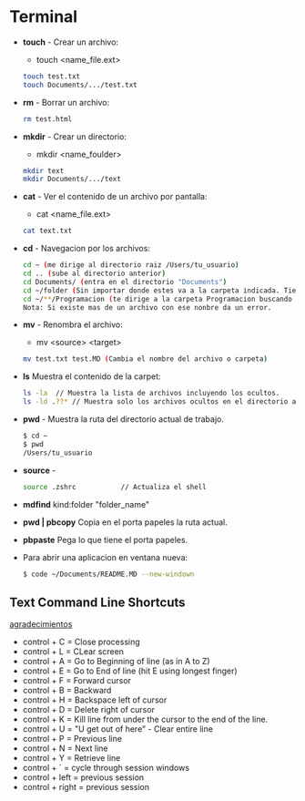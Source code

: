 # Terminal

- **touch** - Crear un archivo:
    * touch \<name_file.ext\>
    
    ```bash
    touch test.txt
    touch Documents/.../test.txt

    ```
- **rm** - Borrar un archivo:
	
	```bash
	rm test.html
	```
	    
- **mkdir** - Crear un directorio:
    * mkdir \<name_foulder\>    
    
    ```bash
    mkdir text
    mkdir Documents/.../text
    ```
- **cat** - Ver el contenido de un archivo por pantalla:
    * cat \<name_file.ext\>   
    
    ```bash
    cat text.txt
    ```
- **cd** - Navegacion por los archivos: 

    ```bash
    cd ~ (me dirige al directorio raiz /Users/tu_usuario)
	cd .. (sube al directorio anterior)
	cd Documents/ (entra en el directorio "Documents")
	cd ~/folder (Sin importar donde estes va a la carpeta indicada. Tienes que saber la ruta exacta de la carpeta)
	cd ~/**/Programacion (te dirige a la carpeta Programacion buscando en todo el ordenador, si no sabes donde esta)
	Nota: Si existe mas de un archivo con ese nonbre da un error.
	```
- **mv** - Renombra el archivo:
    * mv \<source\> \<target\> 	
    
    ```bash
    mv test.txt test.MD (Cambia el nombre del archivo o carpeta)
    ```
- **ls** Muestra el contenido de la carpet:

	```bash
	ls -la  // Muestra la lista de archivos incluyendo los ocultos.
	ls -ld .??* // Muestra solo los archivos ocultos en el directorio actual.
	

- **pwd** - Muestra la ruta del directorio actual de trabajo.

	```bash
	$ cd ~
	$ pwd
	/Users/tu_usuario
	```
	
- **source** - 

	```bash
	source .zshrc			// Actualiza el shell
	```

- **mdfind** kind:folder "folder_name"

- **pwd | pbcopy** Copia en el porta papeles la ruta actual.
- **pbpaste** Pega lo que tiene el porta papeles.

- Para abrir una aplicacion en ventana nueva:
    ```bash
    $ code ~/Documents/README.MD --new-windown
    ```
                                        
## Text Command Line Shortcuts 
[agradecimientos](https://wilsonmar.github.io/mac-osx-terminal/#open-terminal-several-ways)

* control + C = Close processing
* control + L = CLear screen
* control + A = Go to Beginning of line (as in A to Z)
* control + E = Go to End of line (hit E using longest finger)
* control + F = Forward cursor
* control + B = Backward
* control + H = Backspace left of cursor
* control + D = Delete right of cursor
* control + K = Kill line from under the cursor to the end of the line.
* control + U = "U get out of here" - Clear entire line
* control + P = Previous line
* control + N = Next line
* control + Y = Retrieve line
* control + ` = cycle through session windows
* control + left = previous session
* control + right = previous session


